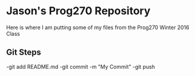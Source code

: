 # Jason's Prog270 Repository

Here is where I am putting some of my files from the Prog270 Winter 2016 Class

## Git Steps

-git add README.md
-git commit -m "My Commit"
-git push
